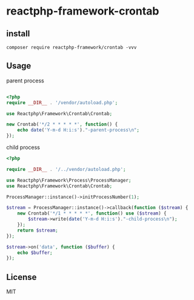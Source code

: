 # reactphp-framework-crontab

## install

```
composer require reactphp-framework/crontab -vvv
```

## Usage

parent process

```php

<?php
require __DIR__ . '/vendor/autoload.php';

use Reactphp\Framework\Crontab\Crontab;

new Crontab('*/2 * * * * *', function() {
    echo date('Y-m-d H:i:s')."-parent-process\n";
});
```

child process

```php
<?php

require __DIR__ . '/../vendor/autoload.php';

use Reactphp\Framework\Process\ProcessManager;
use Reactphp\Framework\Crontab\Crontab;

ProcessManager::instance()->initProcessNumber(1);

$stream = ProcessManager::instance()->callback(function ($stream) {
    new Crontab('*/1 * * * * *', function() use ($stream) {
        $stream->write(date('Y-m-d H:i:s')."-child-process\n");
    });
    return $stream;
});

$stream->on('data', function ($buffer) {
    echo $buffer;
});

```

## License

MIT
